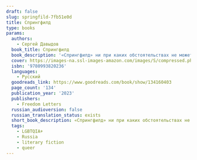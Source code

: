 ```yaml
---
draft: false
slug: springfild-7fb51e0d
title: Спрингфилд
type: books
params:
  authors:
    - Сергей Давыдов
  book_title: Спрингфилд
  book_description: '«Спрингфилд» ни при каких обстоятельствах не может быть издан в современной России, и не только из-за «неправильной» ориентации главного героя. Я нашёл этот роман по ссылке из фейсбука. Со словами «это посильнее «Эдички» разослал друзьям. Писателям обидны сравнения с другими, поэтому скажу так: это роман поколения. Поколения тридцатилетних, раздавленного российской действительностью, уничтожающего всё живое и непохожее на мейнстрим. Прочитать необходимо. Весь первый военный год я думал о создании свободного издательства. Прочитав «Спрингфилд», понял, что таким романам и таким авторам это издательство нужно. Если не Freedom Letters, то кто? С Сергеем был подписан договор номер 1. Именно с этой книги мы начинаем. Георгий Урушадзе'
  cover: https://images-na.ssl-images-amazon.com/images/S/compressed.photo.goodreads.com/books/1681933345i/134160403.jpg
  isbn: '9780993820236'
  languages:
    - Русский
  goodreads_link: https://www.goodreads.com/book/show/134160403
  page_count: '134'
  publication_year: '2023'
  publishers:
    - Freedom Letters
  russian_audioversion: false
  russian_translation_status: exists
  short_book_description: «Спрингфилд» ни при каких обстоятельствах не может быть издан в современной России, и не только из-за «неправильной» ориентации главного героя...
  tags:
    - LGBTQIA+
    - Russia
    - literary fiction
    - queer
---
```


